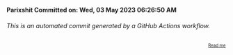 **Parixshit Committed on: Wed, 03 May 2023 06:26:50 AM** <!-- 33e1e982-02cb-40e4-a0c0-8157521a80c1 -->

###### This is an automated commit generated by a GitHub Actions workflow.

<div align="right"><sub><sup><a href="https://github.com/Parixshit/AutoCommit.git">Read me</a></sup></sub></div>
